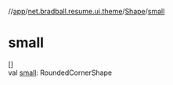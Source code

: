 //[app](../../../index.md)/[net.bradball.resume.ui.theme](../index.md)/[Shape](index.md)/[small](small.md)

# small

[]\
val [small](small.md): RoundedCornerShape
